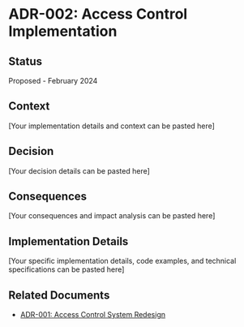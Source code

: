 # ADR-002: Access Control Implementation

## Status
Proposed - February 2024

## Context

[Your implementation details and context can be pasted here]

## Decision

[Your decision details can be pasted here]

## Consequences

[Your consequences and impact analysis can be pasted here]

## Implementation Details

[Your specific implementation details, code examples, and technical specifications can be pasted here]

## Related Documents
- [ADR-001: Access Control System Redesign](./ADR-001-access-control-system.md) 